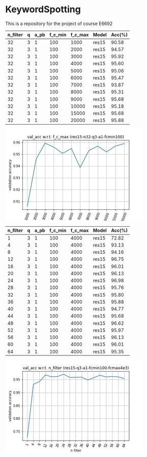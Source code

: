 # KeywordSpotting
This is a repository for the project of course E6692


|n_filter|q  |a_pb|f_c_min|f_c_max|Model  |Acc(%)|
|---     |---|--- |---    |---    |---    |---   |
| 32     |3  |1   | 100   |1000   |res15  |90.58 |
| 32     |3  |1   | 100   |2000   |res15  |94.57 |
| 32     |3  |1   | 100   |3000   |res15  |95.92 |
| 32     |3  |1   | 100   |4000   |res15  |95.60 |
| 32     |3  |1   | 100   |5000   |res15  |95.06 |
| 32     |3  |1   | 100   |6000   |res15  |95.47 |
| 32     |3  |1   | 100   |7000   |res15  |93.87 |
| 32     |3  |1   | 100   |8000   |res15  |95.31 |
| 32     |3  |1   | 100   |9000   |res15  |95.68 |
| 32     |3  |1   | 100   |10000  |res15  |95.18 |
| 32     |3  |1   | 100   |15000  |res15  |95.68 |
| 32     |3  |1   | 100   |20000  |res15  |95.88 |

![title](./logs/2022-04-30/result.jpg)


|n_filter|q  |a_pb|f_c_min|f_c_max|Model  |Acc(%)|
|---     |---|--- |---    |---    |---    |---   |
| 1      |3  |1   | 100   |4000   |res15  |72.82 |
| 4      |3  |1   | 100   |4000   |res15  |93.13 |
| 8      |3  |1   | 100   |4000   |res15  |94.16 |
| 12     |3  |1   | 100   |4000   |res15  |96.75 |
| 16     |3  |1   | 100   |4000   |res15  |96.01 |
| 20     |3  |1   | 100   |4000   |res15  |96.13 |
| 24     |3  |1   | 100   |4000   |res15  |96.98 |
| 28     |3  |1   | 100   |4000   |res15  |95.76 |
| 32     |3  |1   | 100   |4000   |res15  |95.80 |
| 36     |3  |1   | 100   |4000   |res15  |95.88 |
| 40     |3  |1   | 100   |4000   |res15  |94.77 |
| 44     |3  |1   | 100   |4000   |res15  |95.68 |
| 48     |3  |1   | 100   |4000   |res15  |96.62 |
| 52     |3  |1   | 100   |4000   |res15  |95.97 |
| 56     |3  |1   | 100   |4000   |res15  |96.13 |
| 60     |3  |1   | 100   |4000   |res15  |96.01 |
| 64     |3  |1   | 100   |4000   |res15  |95.35 |

![title](./logs/2022-05-04/result.jpg)

